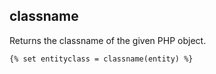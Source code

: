 ## classname

Returns the classname of the given PHP object.

```
{% set entityclass = classname(entity) %}
```
